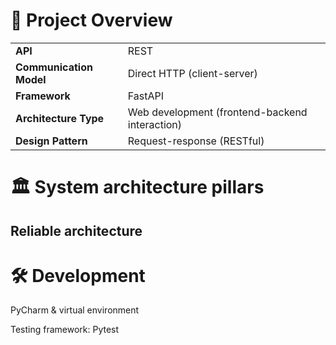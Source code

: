 # 📌 Project Overview

|                    |                                                 |
|--------------------|-------------------------------------------------|
| **API**            | REST                                            |
| **Communication Model** | Direct HTTP (client-server)               |
| **Framework**      | FastAPI                                         |
| **Architecture Type** | Web development (frontend-backend interaction) |
| **Design Pattern** | Request-response (RESTful)                     |

# 🏛️ System architecture pillars

## Reliable architecture

# 🛠 Development

PyCharm & virtual environment

Testing framework: Pytest
